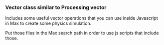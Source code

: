 ### Vector class similar to Processing vector 
Includes some useful vector operations that you can use inside Javascript in Max to create some physics simulation. 

Put those files in the Max search path in order to use js scripts that include those.
